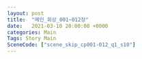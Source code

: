 ```yaml
---
layout: post
title:  "메인_회상_001~012장"
date:   2021-03-10 20:00:00 +0000
categories: Main
Tags: Story Main
SceneCode: ["scene_skip_cp001-012_q1_s10"]
---
```

